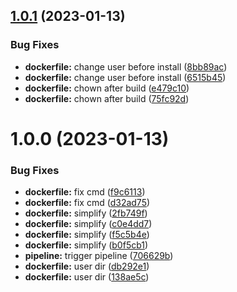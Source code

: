 ## [1.0.1](https://gitlab.com/n1556/mercedes-client/compare/v1.0.0...v1.0.1) (2023-01-13)


### Bug Fixes

* **dockerfile:** change user before install ([8bb89ac](https://gitlab.com/n1556/mercedes-client/commit/8bb89acdccece16d22708fea09f68568dd2e6758))
* **dockerfile:** change user before install ([6515b45](https://gitlab.com/n1556/mercedes-client/commit/6515b4506696e95f11df52e5b18a3fc3c667d6c1))
* **dockerfile:** chown after build ([e479c10](https://gitlab.com/n1556/mercedes-client/commit/e479c10a948299c86a895ca444b0278a634d03c7))
* **dockerfile:** chown after build ([75fc92d](https://gitlab.com/n1556/mercedes-client/commit/75fc92d0040464a5a224fedc714a12cd8bde0be7))

# 1.0.0 (2023-01-13)


### Bug Fixes

* **dockerfile:** fix cmd ([f9c6113](https://gitlab.com/n1556/mercedes-client/commit/f9c6113cfc4cb5222a72f472da643222584de6a6))
* **dockerfile:** fix cmd ([d32ad75](https://gitlab.com/n1556/mercedes-client/commit/d32ad75665c242bc239c7783265a954830db7faa))
* **dockerfile:** simplify ([2fb749f](https://gitlab.com/n1556/mercedes-client/commit/2fb749f8c91c4bebba69a7ca2d0be44160d50d3c))
* **dockerfile:** simplify ([c0e4dd7](https://gitlab.com/n1556/mercedes-client/commit/c0e4dd733f078f10703f9359118b7b11f1834bd4))
* **dockerfile:** simplify ([f5c5b4e](https://gitlab.com/n1556/mercedes-client/commit/f5c5b4ef4c646c29ae54722f6cb6817ff2ff4287))
* **dockerfile:** simplify ([b0f5cb1](https://gitlab.com/n1556/mercedes-client/commit/b0f5cb12f113c4941246feaece973b3fcbf4a582))
* **pipeline:** trigger pipeline ([706629b](https://gitlab.com/n1556/mercedes-client/commit/706629b4801cac7bd37f1cfb37bb9f2b0db0d52f))
* **dockerfile:** user dir ([db292e1](https://gitlab.com/n1556/mercedes-client/commit/db292e12c1ae3328ad5498a5c4524f2e3633232c))
* **dockerfile:** user dir ([138ae5c](https://gitlab.com/n1556/mercedes-client/commit/138ae5ca5a48b81248571d3af9552daac9f16ba2))
